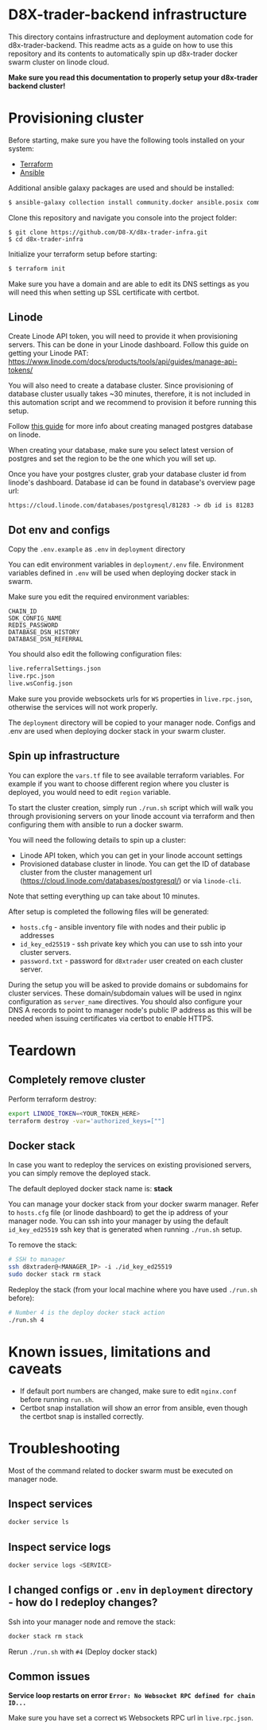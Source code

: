 # D8X-trader-backend infrastructure

This directory contains infrastructure and deployment automation code for
d8x-trader-backend. This readme acts as a guide on how to use this repository
and its contents to automatically spin up d8x-trader docker swarm cluster on
linode cloud.

**Make sure you read this documentation to properly setup your d8x-trader
backend cluster!**

# Provisioning cluster

Before starting, make sure you have the following tools installed on your
system:

- [Terraform](https://developer.hashicorp.com/terraform/downloads)
- [Ansible](https://docs.ansible.com/ansible/latest/installation_guide/intro_installation.html#installing-ansible)

Additional ansible galaxy packages are used and should be installed:

```bash
$ ansible-galaxy collection install community.docker ansible.posix community.general
```

Clone this repository and navigate you console into the project folder:
```
$ git clone https://github.com/D8-X/d8x-trader-infra.git
$ cd d8x-trader-infra
```
Initialize your terraform setup before starting:

```bash
$ terraform init
```

Make sure you have a domain and are able to edit its DNS settings as you will
need this when setting up SSL certificate with certbot.

## Linode

Create Linode API token, you will need to provide it when provisioning servers.
This can be done in your Linode dashboard. Follow this guide on getting your
Linode PAT:
https://www.linode.com/docs/products/tools/api/guides/manage-api-tokens/ 


You will also need to create a database cluster. Since provisioning of database
cluster usually takes ~30 minutes, therefore, it is not included in this
automation script and we recommend to provision it before running this setup.

Follow [this guide](https://www.linode.com/docs/products/databases/managed-databases/guides/create-database/) 
for more info about creating managed postgres database on linode.

When creating your database, make sure you select latest version of postgres and
set the region to be the one which you will set up.

Once you have your postgres cluster, grab your database cluster id from linode's
dashboard. Database id can be found in database's overview page url:
```
https://cloud.linode.com/databases/postgresql/81283 -> db id is 81283
```

## Dot env and configs

Copy the `.env.example` as `.env` in `deployment` directory

You can edit environment variables in `deployment/.env` file. Environment
variables defined in `.env` will be used when deploying docker stack in swarm.

Make sure you edit the required environment variables:
```
CHAIN_ID
SDK_CONFIG_NAME
REDIS_PASSWORD
DATABASE_DSN_HISTORY
DATABASE_DSN_REFERRAL
```

You should also edit the following configuration files:

```bash
live.referralSettings.json
live.rpc.json
live.wsConfig.json
```

Make sure you provide websockets urls for `WS` properties in `live.rpc.json`,
otherwise the services will not work properly.

The `deployment` directory will be copied to your manager node. Configs and .env
are used when deploying docker stack in your swarm cluster.

## Spin up infrastructure

You can explore the `vars.tf` file to see available terraform
variables. For example if you want to choose different region where you cluster
is deployed, you would need to edit `region` variable.

To start the cluster creation, simply run `./run.sh` script which will walk you
through provisioning servers on your linode account via terraform and then
configuring them with ansible to run a docker swarm.
 
You will need the following details to spin up a cluster:

- Linode API token, which you can get in your linode account settings
- Provisioned database cluster in linode. You can get the ID of database cluster
  from the cluster management url
  (https://cloud.linode.com/databases/postgresql/<ID>) or via `linode-cli`. 

Note that setting everything up can take about 10 minutes.

After setup is completed the following files will be generated:
- `hosts.cfg` - ansible inventory file with nodes and their public ip addresses
- `id_key_ed25519` - ssh private key which you can use to ssh into your cluster servers.
- `password.txt` - password for `d8xtrader` user created on each cluster server.

During the setup you will be asked to provide domains or subdomains for cluster
services. These domain/subdomain values will be used in nginx configuration as
`server_name` directives. You should also configure your DNS A records to point
to manager node's public IP address as this will be needed when issuing
certificates via certbot to enable HTTPS.

# Teardown

## Completely remove cluster
Perform terraform destroy:

```bash
export LINODE_TOKEN=<YOUR_TOKEN_HERE>
terraform destroy -var='authorized_keys=[""]
```

## Docker stack

In case you want to redeploy the services on existing provisioned servers, you
can simply remove the deployed stack. 

The default deployed docker stack name is: **stack**

You can manage your docker stack from your docker swarm manager. Refer to
`hosts.cfg` file (or linode dashboard) to get the ip address of your manager
node. You can ssh into your manager by using the default `id_key_ed25519` ssh
key that is generated when running `./run.sh` setup.

To remove the stack:
```bash
# SSH to manager
ssh d8xtrader@<MANAGER_IP> -i ./id_key_ed25519
sudo docker stack rm stack
```

Redeploy the stack (from your local machine where you have used `./run.sh`
before):

```bash
# Number 4 is the deploy docker stack action
./run.sh 4
```

# Known issues, limitations and caveats

- If default port numbers are changed, make sure to edit `nginx.conf` before
  running `run.sh`.
- Certbot snap installation will show an error from ansible, even though the
  certbot snap is installed correctly.


# Troubleshooting

Most of the command related to docker swarm must be executed on manager node.

## Inspect services

```bash
docker service ls
```

## Inspect service logs

```bash
docker service logs <SERVICE>
```

## I changed configs or `.env` in `deployment` directory - how do I redeploy changes?

Ssh into your manager node and remove the stack:
```bash
docker stack rm stack
```
Rerun `./run.sh` with `#4` (Deploy docker stack)

## Common issues

**Service loop restarts on error `Error: No Websocket RPC defined for chain ID...`**

Make sure you have set a correct `WS` Websockets RPC url in `live.rpc.json`.



